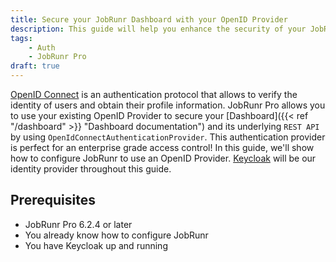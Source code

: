 ```yaml
---
title: Secure your JobRunr Dashboard with your OpenID Provider   
description: This guide will help you enhance the security of your JobRunr dashboard by setting up an OpenID authentication provider. Perfect for enterprise grade access control.
tags:
    - Auth
    - JobRunr Pro
draft: true
---
```

[OpenID Connect](https://openid.net/developers/how-connect-works/) is an authentication protocol that allows to verify the identity of users and obtain their profile information. JobRunr Pro allows you to use your existing OpenID Provider to secure your [Dashboard]({{< ref "/dashboard" >}} "Dashboard documentation") and its underlying `REST API` by using `OpenIdConnectAuthenticationProvider`. This authentication provider is perfect for an enterprise grade access control! In this guide, we'll show how to configure JobRunr to use an OpenID Provider. [Keycloak](https://www.keycloak.org/) will be our identity provider throughout this guide.

## Prerequisites
- JobRunr Pro 6.2.4 or later
- You already know how to configure JobRunr
- You have Keycloak up and running